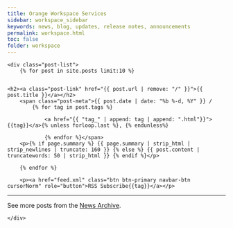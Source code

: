 ```yaml
---
title: Orange Workspace Services
sidebar: workspace_sidebar
keywords: news, blog, updates, release notes, announcements
permalink: workspace.html
toc: false
folder: workspace
---
```

<div class="home">

    <div class="post-list">
        {% for post in site.posts limit:10 %}


    <h2><a class="post-link" href="{{ post.url | remove: "/" }}">{{ post.title }}</a></h2>
        <span class="post-meta">{{ post.date | date: "%b %-d, %Y" }} /
            {% for tag in post.tags %}

                <a href="{{ "tag_" | append: tag | append: ".html"}}">{{tag}}</a>{% unless forloop.last %}, {% endunless%}

                {% endfor %}</span>
        <p>{% if page.summary %} {{ page.summary | strip_html | strip_newlines | truncate: 160 }} {% else %} {{ post.content | truncatewords: 50 | strip_html }} {% endif %}</p>

        {% endfor %}

        <p><a href="feed.xml" class="btn btn-primary navbar-btn cursorNorm" role="button">RSS Subscribe{{tag}}</a></p>

<hr />
        <p>See more posts from the <a href="news_archive.html">News Archive</a>. </p>

    </div>
</div>

